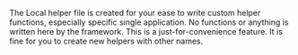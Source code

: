 The Local helper file is created for your ease to write custom helper functions, especially specific single application. No functions or anything is written here by the framework. This is a just-for-convenience feature. It is fine for you to create new helpers with other names.